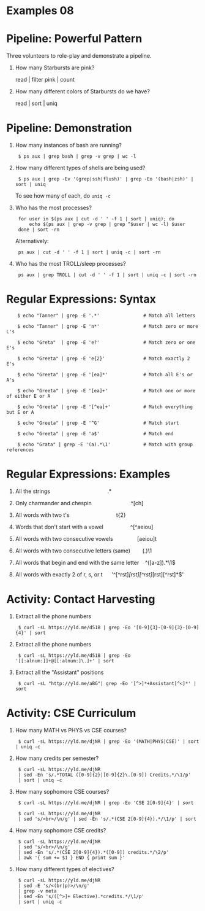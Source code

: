 # Examples 08

# Pipeline: Powerful Pattern

Three volunteers to role-play and demonstrate a pipeline.

1. How many Starbursts are pink?

    read | filter pink | count

2. How many different colors of Starbursts do we have?

    read | sort | uniq

# Pipeline: Demonstration

1. How many instances of bash are running?

        $ ps aux | grep bash | grep -v grep | wc -l

2. How many different types of shells are being used?

        $ ps aux | grep -Ev '(grep|ssh|flush)' | grep -Eo '(bash|zsh)' | sort | uniq

    To see how many of each, do `uniq -c`

3. Who has the most processes?

        for user in $(ps aux | cut -d ' ' -f 1 | sort | uniq); do
            echo $(ps aux | grep -v grep | grep ^$user | wc -l) $user
        done | sort -rn

    Alternatively:

        ps aux | cut -d ' ' -f 1 | sort | uniq -c | sort -rn

4. Who has the most TROLL/sleep processes?

        ps aux | grep TROLL | cut -d ' ' -f 1 | sort | uniq -c | sort -rn

# Regular Expressions: Syntax

        $ echo "Tanner" | grep -E '.*'                # Match all letters

        $ echo "Tanner" | grep -E 'n*'                # Match zero or more L's

        $ echo "Greta"  | grep -E 'e?'                # Match zero or one E's

        $ echo "Greeta" | grep -E 'e{2}'              # Match exactly 2 E's

        $ echo "Greeta" | grep -E '[ea]*'             # Match all E's or A's

        $ echo "Greeta" | grep -E '[ea]+'             # Match one or more of either E or A

        $ echo "Greeta" | grep -E '[^ea]+'            # Match everything but E or A

        $ echo "Greeta" | grep -E '^G'                # Match start

        $ echo "Greeta" | grep -E 'a$'                # Match end

        $ echo "Grata" | grep -E '(a).*\1'            # Match with group references

# Regular Expressions: Examples

1. All the strings                                      .*

2. Only charmander and chespin                          ^[ch]

3. All words with two t's                               t{2}

4. Words that don't start with a vowel                  ^[^aeiou]

5. All words with two consecutive vowels                [aeiou]t

6. All words with two consecutive letters (same)        (.)\1

7. All words that begin and end with the same letter    ^([a-z]).*\1$

8. All words with exactly 2 of r, s, or t               '^[^rst]*[rst][^rst]*[rst][^rst]*$'

# Activity: Contact Harvesting

1. Extract all the phone numbers

        $ curl -sL https://yld.me/d51B | grep -Eo '[0-9]{3}-[0-9]{3}-[0-9]{4}' | sort


2. Extract all the phone numbers

        $ curl -sL https://yld.me/d51B | grep -Eo '[[:alnum:]]+@[[:alnum:]\.]+' | sort

3. Extract all the "Assistant" positions

        $ curl -sL "http://yld.me/aBG"| grep -Eo '[^>]*+Assistant[^<]*' | sort

# Activity: CSE Curriculum

1. How many MATH vs PHYS vs CSE courses?

        $ curl -sL https://yld.me/djNR | grep -Eo '(MATH|PHYS|CSE)' | sort | uniq -c

2. How many credits per semester?

        $ curl -sL https://yld.me/djNR 
		| sed -En 's/.*TOTAL ([0-9]{2}|[0-9]{2}\.[0-9]) Credits.*/\1/p' 
		| sort | uniq -c

3. How many sophomore CSE courses?

        $ curl -sL https://yld.me/djNR | grep -Eo 'CSE 2[0-9]{4}' | sort

        $ curl -sL https://yld.me/djNR 
		| sed 's/<br>/\n/g' | sed -En 's/.*(CSE 2[0-9]{4}).*/\1/p' | sort

4. How many sophomore CSE credits?

        $ curl -sL https://yld.me/djNR  
		| sed 's/<br>/\n/g' 
		| sed -En 's/.*(CSE 2[0-9]{4}).*([0-9]) credits.*/\2/p'
		| awk '{ sum += $1 } END { print sum }'

5. How many different types of electives?

        $ curl -sL https://yld.me/djNR  
		| sed -E 's/<(br|p)>/\n/g' 
		| grep -v meta
		| sed -En 's/([^>]+ Elective).*credits.*/\1/p' 
		| sort | uniq -c

